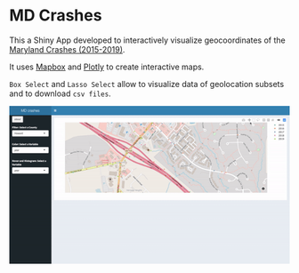 
<!-- README.md is generated from README.Rmd. Please edit that file -->

# MD Crashes

<!-- badges: start -->

<!-- badges: end -->

This a Shiny App developed to interactively visualize geocoordinates of
the [Maryland Crashes
(2015-2019)](https://opendata.maryland.gov/Public-Safety/Maryland-Statewide-Vehicle-Crashes/65du-s3qu).

It uses
[Mapbox](https://www.mapbox.com/?utm_medium=sem&utm_source=google&utm_campaign=sem%7Cgoogle%7Cbrand%7Cchko-googlesearch-pr01-mapboxbrand-br.exact-us-landingpage-search&utm_term=brand&utm_content=chko-googlesearch-pr01-mapboxbrand-br.exact-us-landingpage-search&gclid=Cj0KCQjwu6fzBRC6ARIsAJUwa2R6AsyjI0ctVJwU_VUCJ51jl1-EkXigDTm8XXFjVzOylu6RZaMbJqQaAirMEALw_wcB)
and [Plotly](https://plot.ly/) to create interactive maps.

`Box Select` and `Lasso Select` allow to visualize data of geolocation
subsets and to download `csv files`.

![Image](video.gif)
